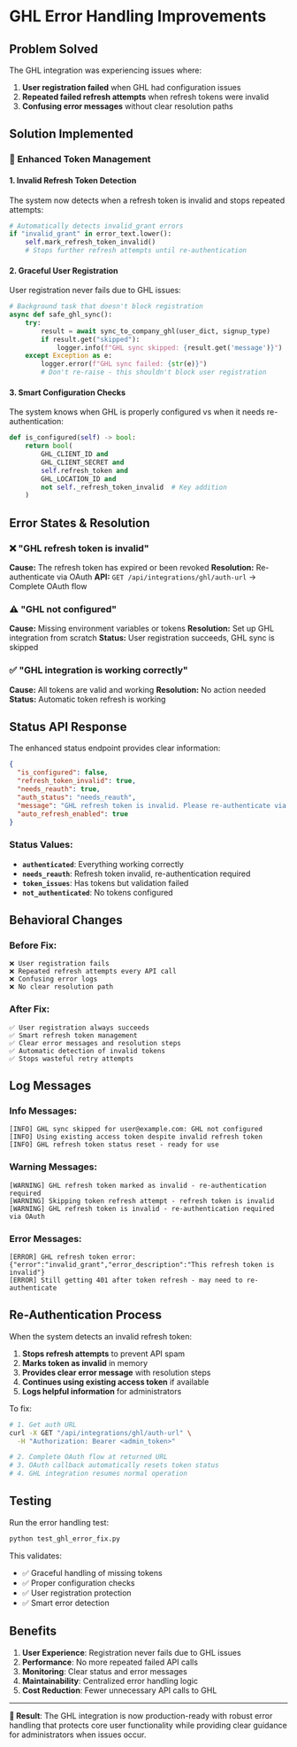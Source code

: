 # GHL Error Handling Improvements

## Problem Solved

The GHL integration was experiencing issues where:
1. **User registration failed** when GHL had configuration issues
2. **Repeated failed refresh attempts** when refresh tokens were invalid
3. **Confusing error messages** without clear resolution paths

## Solution Implemented

### 🔧 Enhanced Token Management

#### 1. **Invalid Refresh Token Detection**
The system now detects when a refresh token is invalid and stops repeated attempts:

```python
# Automatically detects invalid_grant errors
if "invalid_grant" in error_text.lower():
    self.mark_refresh_token_invalid()
    # Stops further refresh attempts until re-authentication
```

#### 2. **Graceful User Registration**
User registration never fails due to GHL issues:

```python
# Background task that doesn't block registration
async def safe_ghl_sync():
    try:
        result = await sync_to_company_ghl(user_dict, signup_type)
        if result.get("skipped"):
            logger.info(f"GHL sync skipped: {result.get('message')}")
    except Exception as e:
        logger.error(f"GHL sync failed: {str(e)}")
        # Don't re-raise - this shouldn't block user registration
```

#### 3. **Smart Configuration Checks**
The system knows when GHL is properly configured vs when it needs re-authentication:

```python
def is_configured(self) -> bool:
    return bool(
        GHL_CLIENT_ID and 
        GHL_CLIENT_SECRET and 
        self.refresh_token and 
        GHL_LOCATION_ID and
        not self._refresh_token_invalid  # Key addition
    )
```

## Error States & Resolution

### ❌ **"GHL refresh token is invalid"**
**Cause:** The refresh token has expired or been revoked
**Resolution:** Re-authenticate via OAuth
**API:** `GET /api/integrations/ghl/auth-url` → Complete OAuth flow

### ⚠️ **"GHL not configured"**
**Cause:** Missing environment variables or tokens
**Resolution:** Set up GHL integration from scratch
**Status:** User registration succeeds, GHL sync is skipped

### ✅ **"GHL integration is working correctly"**
**Cause:** All tokens are valid and working
**Resolution:** No action needed
**Status:** Automatic token refresh is working

## Status API Response

The enhanced status endpoint provides clear information:

```json
{
  "is_configured": false,
  "refresh_token_invalid": true,
  "needs_reauth": true,
  "auth_status": "needs_reauth",
  "message": "GHL refresh token is invalid. Please re-authenticate via OAuth.",
  "auto_refresh_enabled": true
}
```

### Status Values:
- **`authenticated`**: Everything working correctly
- **`needs_reauth`**: Refresh token invalid, re-authentication required
- **`token_issues`**: Has tokens but validation failed
- **`not_authenticated`**: No tokens configured

## Behavioral Changes

### Before Fix:
```
❌ User registration fails
❌ Repeated refresh attempts every API call
❌ Confusing error logs
❌ No clear resolution path
```

### After Fix:
```
✅ User registration always succeeds
✅ Smart refresh token management
✅ Clear error messages and resolution steps
✅ Automatic detection of invalid tokens
✅ Stops wasteful retry attempts
```

## Log Messages

### Info Messages:
```
[INFO] GHL sync skipped for user@example.com: GHL not configured
[INFO] Using existing access token despite invalid refresh token
[INFO] GHL refresh token status reset - ready for use
```

### Warning Messages:
```
[WARNING] GHL refresh token marked as invalid - re-authentication required
[WARNING] Skipping token refresh attempt - refresh token is invalid
[WARNING] GHL refresh token is invalid - re-authentication required via OAuth
```

### Error Messages:
```
[ERROR] GHL refresh token error: {"error":"invalid_grant","error_description":"This refresh token is invalid"}
[ERROR] Still getting 401 after token refresh - may need to re-authenticate
```

## Re-Authentication Process

When the system detects an invalid refresh token:

1. **Stops refresh attempts** to prevent API spam
2. **Marks token as invalid** in memory
3. **Provides clear error message** with resolution steps
4. **Continues using existing access token** if available
5. **Logs helpful information** for administrators

To fix:
```bash
# 1. Get auth URL
curl -X GET "/api/integrations/ghl/auth-url" \
  -H "Authorization: Bearer <admin_token>"

# 2. Complete OAuth flow at returned URL
# 3. OAuth callback automatically resets token status
# 4. GHL integration resumes normal operation
```

## Testing

Run the error handling test:
```bash
python test_ghl_error_fix.py
```

This validates:
- ✅ Graceful handling of missing tokens
- ✅ Proper configuration checks
- ✅ User registration protection
- ✅ Smart error detection

## Benefits

1. **User Experience**: Registration never fails due to GHL issues
2. **Performance**: No more repeated failed API calls
3. **Monitoring**: Clear status and error messages
4. **Maintainability**: Centralized error handling logic
5. **Cost Reduction**: Fewer unnecessary API calls to GHL

---

**🎯 Result**: The GHL integration is now production-ready with robust error handling that protects core user functionality while providing clear guidance for administrators when issues occur. 